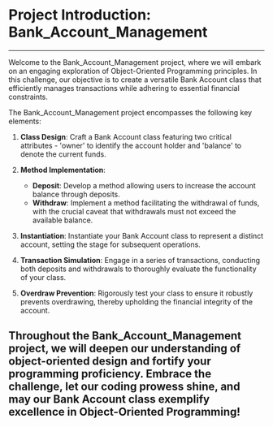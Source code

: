 # Project Introduction: Bank_Account_Management
---


Welcome to the Bank_Account_Management project, where we will embark on an engaging exploration of Object-Oriented Programming principles. 
In this challenge, our objective is to create a versatile Bank Account class that efficiently manages transactions while adhering to essential financial constraints.

The Bank_Account_Management project encompasses the following key elements:

1. **Class Design**: Craft a Bank Account class featuring two critical attributes - 'owner' to identify the account holder and 'balance' to denote the current funds.

2. **Method Implementation**:
   - **Deposit**: Develop a method allowing users to increase the account balance through deposits.
   - **Withdraw**: Implement a method facilitating the withdrawal of funds, with the crucial caveat that withdrawals must not exceed the available balance.

3. **Instantiation**: Instantiate your Bank Account class to represent a distinct account, setting the stage for subsequent operations.

4. **Transaction Simulation**: Engage in a series of transactions, conducting both deposits and withdrawals to thoroughly evaluate the functionality of your class.

5. **Overdraw Prevention**: Rigorously test your class to ensure it robustly prevents overdrawing, thereby upholding the financial integrity of the account.

Throughout the Bank_Account_Management project, we will deepen our understanding of object-oriented design and fortify your programming proficiency. 
Embrace the challenge, let our coding prowess shine, and may our Bank Account class exemplify excellence in Object-Oriented Programming!
---
